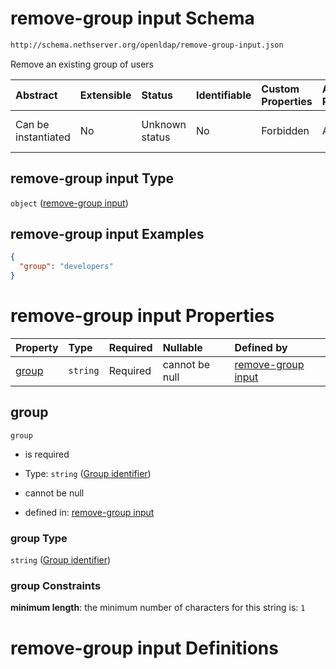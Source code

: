 # remove-group input Schema

```txt
http://schema.nethserver.org/openldap/remove-group-input.json
```

Remove an existing group of users

| Abstract            | Extensible | Status         | Identifiable | Custom Properties | Additional Properties | Access Restrictions | Defined In                                                                         |
| :------------------ | :--------- | :------------- | :----------- | :---------------- | :-------------------- | :------------------ | :--------------------------------------------------------------------------------- |
| Can be instantiated | No         | Unknown status | No           | Forbidden         | Allowed               | none                | [remove-group-input.json](openldap/remove-group-input.json "open original schema") |

## remove-group input Type

`object` ([remove-group input](remove-group-input.md))

## remove-group input Examples

```json
{
  "group": "developers"
}
```

# remove-group input Properties

| Property        | Type     | Required | Nullable       | Defined by                                                                                                                                                |
| :-------------- | :------- | :------- | :------------- | :-------------------------------------------------------------------------------------------------------------------------------------------------------- |
| [group](#group) | `string` | Required | cannot be null | [remove-group input](remove-group-input-properties-group-identifier.md "http://schema.nethserver.org/openldap/remove-group-input.json#/properties/group") |

## group



`group`

* is required

* Type: `string` ([Group identifier](remove-group-input-properties-group-identifier.md))

* cannot be null

* defined in: [remove-group input](remove-group-input-properties-group-identifier.md "http://schema.nethserver.org/openldap/remove-group-input.json#/properties/group")

### group Type

`string` ([Group identifier](remove-group-input-properties-group-identifier.md))

### group Constraints

**minimum length**: the minimum number of characters for this string is: `1`

# remove-group input Definitions
